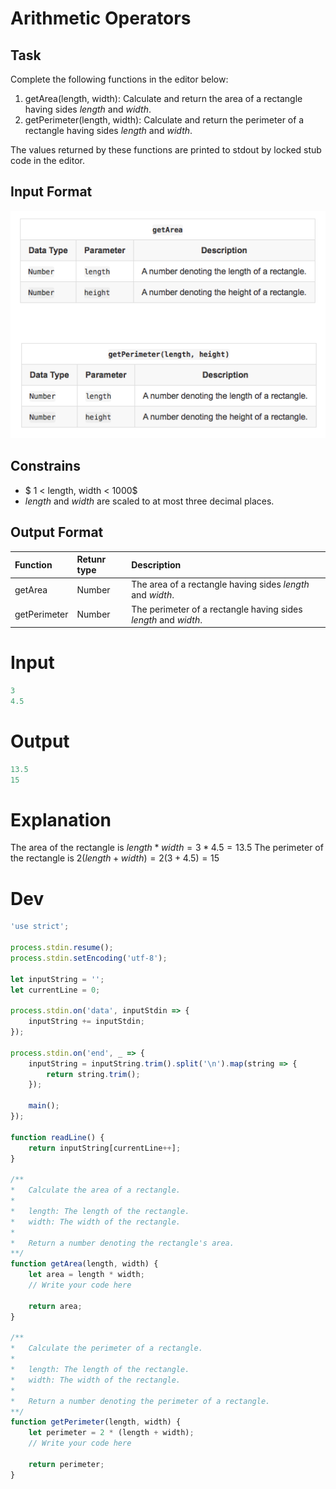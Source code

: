 # Arithmetic Operators

## Task

Complete the following functions in the editor below:

1. getArea(length, width): Calculate and return the area of a rectangle having sides $length$ and $width$.
2. getPerimeter(length, width): Calculate and return the perimeter of a rectangle having sides $length$ and $width$.

The values returned by these functions are printed to stdout by locked stub code in the editor.

## Input Format
![](assets/2020-04-17-day-1-arithmetic-operators-8c3c12f2.png)

## Constrains

* $ 1 < length, width < 1000$
* $length$ and $width$ are scaled to at most three decimal places.

## Output Format

| Function | Retunr type | Description |
|:--|:--|:--|
| getArea | Number | The area of a rectangle having sides $length$ and $width$. |
| getPerimeter | Number | The perimeter of a rectangle having sides $length$ and $width$.

# Input
```js
3
4.5
```

# Output
```js
13.5
15
```

# Explanation

The area of the rectangle is $length * width = 3 * 4.5 = 13.5$
The perimeter of the rectangle is $2 (length + width) = 2 (3 + 4.5) = 15$

# Dev

```js
'use strict';

process.stdin.resume();
process.stdin.setEncoding('utf-8');

let inputString = '';
let currentLine = 0;

process.stdin.on('data', inputStdin => {
    inputString += inputStdin;
});

process.stdin.on('end', _ => {
    inputString = inputString.trim().split('\n').map(string => {
        return string.trim();
    });

    main();    
});

function readLine() {
    return inputString[currentLine++];
}

/**
*   Calculate the area of a rectangle.
*
*   length: The length of the rectangle.
*   width: The width of the rectangle.
*   
*	Return a number denoting the rectangle's area.
**/
function getArea(length, width) {
    let area = length * width;
    // Write your code here

    return area;
}

/**
*   Calculate the perimeter of a rectangle.
*
*	length: The length of the rectangle.
*   width: The width of the rectangle.
*   
*	Return a number denoting the perimeter of a rectangle.
**/
function getPerimeter(length, width) {
    let perimeter = 2 * (length + width);
    // Write your code here

    return perimeter;
}

```
